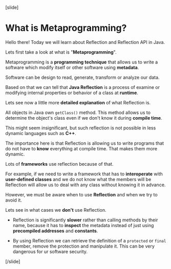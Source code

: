 [slide]

# What is Metaprogramming?

Hello there! Today we will learn about Reflection and Reflection API in Java.

Lets first take a look at what is "**Metaprogramming**".

Metaprogramming is a **programming technique** that allows us to write a software which modify itself or other software using **metadata**.

Software can be design to read, generate, transform or analyze our data.

Based on that we can tell that **Java Reflection** is a process of examine or modifying internal properties or behavior of a class at **runtime**.

Lets see now a little more **detailed explanation** of what Reflection is.

All objects in Java own `getClass()` method. This method allows us to determine the object's class even if we don't know it during **compile time**.

This might seem insignificant, but such reflection is not possible in less dynamic languages such as **C++**.

The importance here is that Reflection is allowing us to write programs that do not have to **know** everything at compile time. That makes them more dynamic.

Lots of **frameworks** use reflection because of that. 

For example, if we need to write a framework that has to **interoperate** with **user-defined classes** and we do not know what the members will be Reflection will allow us to deal with any class without knowing it in advance.

However, we must be aware when to use **Reflection** and when we try to avoid it.


Lets see in what cases we **don't** use Reflection.

- Reflection is significantly **slower** rather than calling methods by their name, because it has to **inspect** the metadata instead of just using **precompiled addresses** and **constants**.

- By using Reflection we can retrieve the definition of a `protected` or `final` member, remove the protection and manipulate it. This can be very dangerous for ur software security.



[/slide]